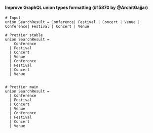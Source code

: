 #### Improve GraphQL union types formatting (#15870 by @ArchitGajjar)

<!-- prettier-ignore -->
```gql
# Input
union SearchResult = Conference| Festival | Concert | Venue | Conference| Festival | Concert | Venue

# Prettier stable
union SearchResult =
    Conference
  | Festival
  | Concert
  | Venue
  | Conference
  | Festival
  | Concert
  | Venue


# Prettier main
union SearchResult =
  | Conference
  | Festival
  | Concert
  | Venue
  | Conference
  | Festival
  | Concert
  | Venue
```
